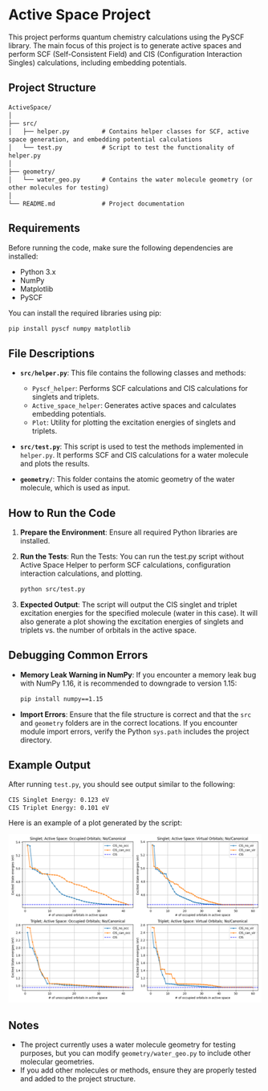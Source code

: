 
# Active Space Project

This project performs quantum chemistry calculations using the PySCF library. The main focus of this project is to generate active spaces and perform SCF (Self-Consistent Field) and CIS (Configuration Interaction Singles) calculations, including embedding potentials.

## Project Structure

```
ActiveSpace/
│
├── src/
│   ├── helper.py         # Contains helper classes for SCF, active space generation, and embedding potential calculations
│   └── test.py           # Script to test the functionality of helper.py
│
├── geometry/
│   └── water_geo.py      # Contains the water molecule geometry (or other molecules for testing)
│
└── README.md             # Project documentation
```

## Requirements

Before running the code, make sure the following dependencies are installed:

- Python 3.x
- NumPy
- Matplotlib
- PySCF

You can install the required libraries using pip:

```bash
pip install pyscf numpy matplotlib
```

## File Descriptions

- **`src/helper.py`**: This file contains the following classes and methods:
  - `Pyscf_helper`: Performs SCF calculations and CIS calculations for singlets and triplets.
  - `Active_space_helper`: Generates active spaces and calculates embedding potentials.
  - `Plot`: Utility for plotting the excitation energies of singlets and triplets.

- **`src/test.py`**: This script is used to test the methods implemented in `helper.py`. It performs SCF and CIS calculations for a water molecule and plots the results.

- **`geometry/`**: This folder contains the atomic geometry of the water molecule, which is used as input.
## How to Run the Code

1. **Prepare the Environment**:
   Ensure all required Python libraries are installed.

2. **Run the Tests**:
    Run the Tests: You can run the test.py script without Active Space Helper to perform SCF calculations, configuration interaction calculations, and plotting.
   ```bash
   python src/test.py
   ```

3. **Expected Output**:
   The script will output the CIS singlet and triplet excitation energies for the specified molecule (water in this case). It will also generate a plot showing the excitation energies of singlets and triplets vs. the number of orbitals in the active space.

## Debugging Common Errors

- **Memory Leak Warning in NumPy**: If you encounter a memory leak bug with NumPy 1.16, it is recommended to downgrade to version 1.15:
  
  ```bash
  pip install numpy==1.15
  ```

- **Import Errors**: Ensure that the file structure is correct and that the `src` and `geometry` folders are in the correct locations. If you encounter module import errors, verify the Python `sys.path` includes the project directory.

## Example Output

After running `test.py`, you should see output similar to the following:

```
CIS Singlet Energy: 0.123 eV
CIS Triplet Energy: 0.101 eV
```

Here is an example of a plot generated by the script:

![Calculated Excited State Energy vs Active Space Size](src/data/plots/example.png)

## Notes

- The project currently uses a water molecule geometry for testing purposes, but you can modify `geometry/water_geo.py` to include other molecular geometries.
- If you add other molecules or methods, ensure they are properly tested and added to the project structure.
